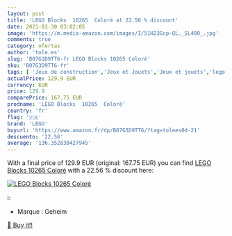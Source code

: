 ```yaml
---
layout: post
title: 'LEGO Blocks  10265  Coloré at 22.56 % discount'
date: 2021-03-30 03:02:05
image: 'https://m.media-amazon.com/images/I/51H23Gcp-QL._SL400_.jpg'
comments: true
category: ofertas
author: 'tole.es'
slug: 'B07G3D9TT6-fr LEGO Blocks 10265 Coloré'
sku: 'B07G3D9TT6-fr'
tags: [ 'Jeux de construction','Jeux et Jouets','Jeux et jouets','lego', ]
actualPrice: 129.9 EUR
currency: EUR
price: 129.9
comparePrice: 167.75 EUR
prodname: 'LEGO Blocks  10265  Coloré'
country: 'fr'
flag: '🇫🇷'
brand: 'LEGO'
buyurl: 'https://www.amazon.fr/dp/B07G3D9TT6/?tag=tolees0d-21'
descuento: '22.56'
average: '136.352838427945'
---
```


With a final price of 129.9 EUR (original: 167.75 EUR) you can find [LEGO Blocks  10265  Coloré](https://www.amazon.fr/dp/B07G3D9TT6/?tag=tolees0d-21) with a  22.56 % discount here:

[![LEGO Blocks  10265  Coloré](https://m.media-amazon.com/images/I/51H23Gcp-QL._SL400_.jpg)](https://www.amazon.fr/dp/B07G3D9TT6/?tag=tolees0d-21)

ℹ️:

- Marque : Geheim

[🛒 Buy it!!](https://www.amazon.fr/dp/B07G3D9TT6/?tag=tolees0d-21)
